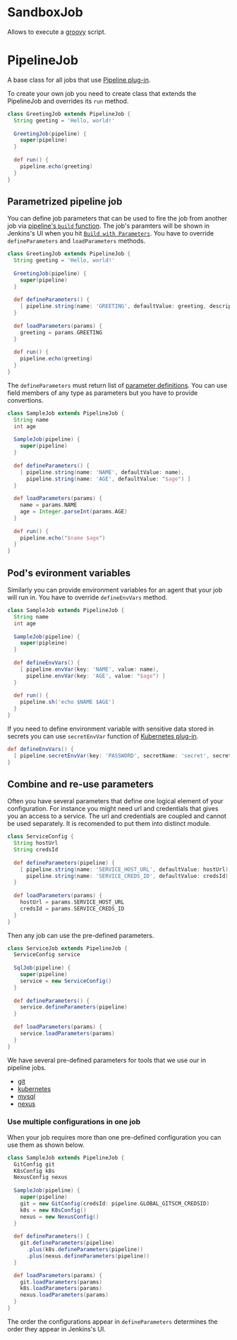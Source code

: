 # SandboxJob
Allows to execute a [groovy](http://groovy-lang.org/) script.

# PipelineJob
A base class for all jobs that use [Pipeline plug-in](https://wiki.jenkins.io/display/JENKINS/Pipeline+Plugin).

To create your own job you need to create class that extends the PipelineJob and overrides its `run` method.
```groovy
class GreetingJob extends PipelineJob {
  String geeting = 'Hello, world!'
  
  GreetingJob(pipeline) {
    super(pipeline)
  }
  
  def run() {
    pipeline.echo(greeting)
  }
}
```
## Parametrized pipeline job
You can define job parameters that can be used to fire the job from another job via [pipeline's `build` function](https://jenkins.io/doc/pipeline/steps/pipeline-build-step). The job's paramters will be shown in Jenkins's UI when you hit [`Build with Parameters`](https://wiki.jenkins.io/display/JENKINS/Parameterized+Build). You have to override `defineParameters` and `loadParameters` methods.
```groovy
class GreetingJob extends PipelineJob {
  String geeting = 'Hello, world!'
  
  GreetingJob(pipeline) {
    super(pipeline)
  }
  
  def defineParameters() {
    [ pipeline.string(name: 'GREETING', defaultValue: greeting, description: 'Text of greeting') ]
  }
  
  def loadParameters(params) {
    greeting = params.GREETING
  }
  
  def run() {
    pipeline.echo(greeting)
  }
}
```

The `defineParameters` must return list of [parameter definitions](https://jenkins.io/doc/book/pipeline/syntax/#parameters). You can use field members of any type as parameters but you have to provide convertions.
```groovy
class SampleJob extends PipelineJob {
  String name
  int age
  
  SampleJob(pipeline) {
    super(pipeline)
  }
  
  def defineParameters() {
    [ pipeline.string(name: 'NAME', defaultValue: name),
      pipeline.string(name: 'AGE', defaultValue: "$age") ]
  }
  
  def loadParameters(params) {
    name = params.NAME
    age = Integer.parseInt(params.AGE)
  }
  
  def run() {
    pipeline.echo("$name $age")
  }
}
```
## Pod's evironment variables
Similarly you can provide environment variables for an agent that your job will run in. You have to override `defineEnvVars` method.
```groovy
class SampleJob extends PipelineJob {
  String name
  int age
  
  SampleJob(pipeline) {
    super(pipleine)
  }
  
  def defineEnvVars() {
    [ pipeline.envVar(key: 'NAME', value: name),
      pipeline.envVar(key: 'AGE', value: "$age") ]
  }
  
  def run() {
    pipeline.sh('echo $NAME $AGE')
  }
}
```
If you need to define environment variable with sensitive data stored in secrets you can use `secretEnvVar` function of [Kubernetes plug-in](https://wiki.jenkins.io/display/JENKINS/Kubernetes+Plugin).
```groovy
def defineEnvVars() {
  [ pipeline.secretEnvVar(key: 'PASSWORD', secretName: 'secret', secretKey: 'password') ]
}
```
## Combine and re-use parameters
Often you have several parameters that define one logical element of your configuration. For instance you might need url and credentials that gives you an access to a service. The url and credentials are coupled and cannot be used separately. It is recomended to put them into distinct module.
```groovy
class ServiceConfig {
  String hostUrl
  String credsId
  
  def defineParameters(pipeline) {
    [ pipeline.string(name: 'SERVICE_HOST_URL', defaultValue: hostUrl),
      pipeline.string(name: 'SERVICE_CREDS_ID', defaultValue: credsId) ]
  }
  
  def loadParameters(params) {
    hostUrl = params.SERVICE_HOST_URL
    credsId = params.SERVICE_CREDS_ID
  }
}
```
Then any job can use the pre-defined parameters.
```groovy
class ServiceJob extends PipelineJob {
  ServiceConfig service
  
  SqlJob(pipeline) {
    super(pipeline)
    service = new ServiceConfig()
  }
  
  def defineParameters() {
    service.defineParameters(pipeline)
  }
  
  def loadParameters(params) {
    service.loadParameters(params)
  }
}
```
We have several pre-defined parameters for tools that we use our in pipeline jobs.
- [git](/src/com/e4d/git/GitConfig.groovy)
- [kubernetes](/src/com/e4d/k8s/K8sConfig.groovy)
- [mysql](/src/com/e4d/mysql/MySqlConfig.groovy)
- [nexus](/src/com/e4d/nexus/NexusConfig.groovy)
### Use multiple configurations in one job
When your job requires more than one pre-defined configuration you can use them as shown below.
```groovy
class SampleJob extends PipelineJob {
  GitConfig git
  K8sConfig k8s
  NexusConfig nexus
  
  SampleJob(pipeline) {
    super(pipeline)
    git = new GitConfig(credsId: pipeline.GLOBAL_GITSCM_CREDSID)
    k8s = new K8sConfig()
    nexus = new NexusConfig()
  }
  
  def defineParameters() {
    git.defineParameters(pipeline)
      .plus(k8s.defineParameters(pipeline))
      .plus(nexus.defineParameters(pipeline))
  }

  def loadParameters(params) {
    git.loadParameters(params)
    k8s.loadParameters(params)
    nexus.loadParameters(params)
  }
}
```
The order the configurations appear in `defineParameters` determines the order they appear in Jenkins's UI.

